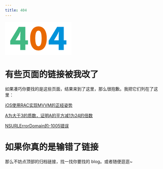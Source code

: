 ```yaml
---
title: 404
---
```


![404](404.png)

# 有些页面的链接被我改了

如果凑巧你要找的是这些页面，结果来到了这里，那么很抱歉。我把它们列在了这里：

[iOS使用RAC实现MVVM的正经姿势](http://blog.harrisonxi.com/2017/07/iOS%E4%BD%BF%E7%94%A8RAC%E5%AE%9E%E7%8E%B0MVVM%E7%9A%84%E6%AD%A3%E7%BB%8F%E5%A7%BF%E5%8A%BF.html)

[A为大于3的质数，证明A的平方减1为24的倍数](http://blog.harrisonxi.com/2017/07/A%E4%B8%BA%E5%A4%A7%E4%BA%8E3%E7%9A%84%E8%B4%A8%E6%95%B0%EF%BC%8C%E8%AF%81%E6%98%8EA%E7%9A%84%E5%B9%B3%E6%96%B9%E5%87%8F1%E4%B8%BA24%E7%9A%84%E5%80%8D%E6%95%B0.html)

[NSURLErrorDomain的-1005错误](http://blog.harrisonxi.com/2017/03/NSURLErrorDomain%E7%9A%84-1005%E9%94%99%E8%AF%AF.html)

# 如果你真的是输错了链接

那么不妨点顶部的归档链接，找一找你要找的 blog。或者随便逛逛~
